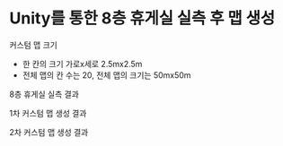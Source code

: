 # Unity를 통한 8층 휴게실 실측 후 맵 생성

커스텀 맵 크기
- 한 칸의 크기 가로x세로 2.5mx2.5m
- 전체 맵의 칸 수는 20, 전체 맵의 크기는 50mx50m

8층 휴게실 실측 결과

1차 커스텀 맵 생성 결과

2차 커스텀 맵 생성 결과

